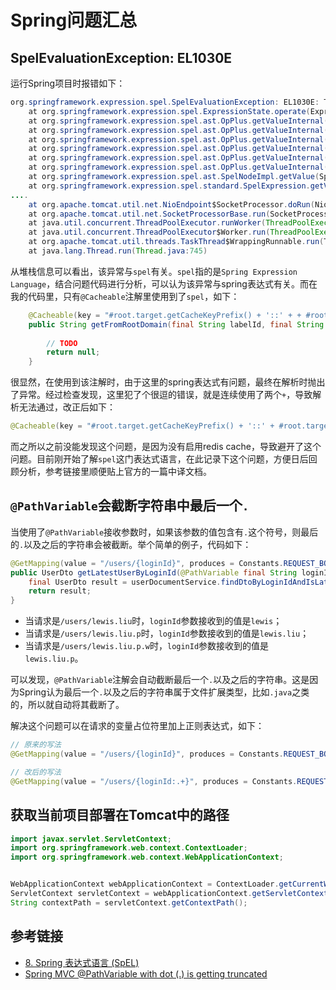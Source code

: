 # Spring问题汇总

## SpelEvaluationException: EL1030E

运行Spring项目时报错如下：

```java
org.springframework.expression.spel.SpelEvaluationException: EL1030E: The operator 'ADD' is not supported between objects of type 'java.lang.String' and 'null'
	at org.springframework.expression.spel.ExpressionState.operate(ExpressionState.java:240)
	at org.springframework.expression.spel.ast.OpPlus.getValueInternal(OpPlus.java:80)
	at org.springframework.expression.spel.ast.OpPlus.getValueInternal(OpPlus.java:85)
	at org.springframework.expression.spel.ast.OpPlus.getValueInternal(OpPlus.java:83)
	at org.springframework.expression.spel.ast.OpPlus.getValueInternal(OpPlus.java:83)
	at org.springframework.expression.spel.ast.OpPlus.getValueInternal(OpPlus.java:83)
	at org.springframework.expression.spel.ast.OpPlus.getValueInternal(OpPlus.java:83)
	at org.springframework.expression.spel.ast.SpelNodeImpl.getValue(SpelNodeImpl.java:109)
	at org.springframework.expression.spel.standard.SpelExpression.getValue
....
	at org.apache.tomcat.util.net.NioEndpoint$SocketProcessor.doRun(NioEndpoint.java:1415)
	at org.apache.tomcat.util.net.SocketProcessorBase.run(SocketProcessorBase.java:49)
	at java.util.concurrent.ThreadPoolExecutor.runWorker(ThreadPoolExecutor.java:1142)
	at java.util.concurrent.ThreadPoolExecutor$Worker.run(ThreadPoolExecutor.java:617)
	at org.apache.tomcat.util.threads.TaskThread$WrappingRunnable.run(TaskThread.java:61)
	at java.lang.Thread.run(Thread.java:745)
```

<!--more-->
从堆栈信息可以看出，该异常与`spel`有关。`spel`指的是`Spring Expression Language`，结合问题代码进行分析，可以认为该异常与spring表达式有关。而在我的代码里，只有`@Cacheable`注解里使用到了`spel`，如下：

```java
    @Cacheable(key = "#root.target.getCacheKeyPrefix() + '::' + + #root.target.getRootDomain() + '-' + #root.target.getLocale() + '-' + #searchLabelKey")
    public String getFromRootDomain(final String labelId, final String locale, final String searchLabelKey) {
        
		// TODO
        return null;
    }
```

很显然，在使用到该注解时，由于这里的spring表达式有问题，最终在解析时抛出了异常。经过检查发现，这里犯了个很逗的错误，就是连续使用了两个`+`，导致解析无法通过，改正后如下：

```java
@Cacheable(key = "#root.target.getCacheKeyPrefix() + '::' + #root.target.getRootDomain() + '-' + #root.target.getLocale() + '-' + #searchLabelKey")
```

而之所以之前没能发现这个问题，是因为没有启用redis cache，导致避开了这个问题。目前刚开始了解`spel`这门表达式语言，在此记录下这个问题，方便日后回顾分析，参考链接里顺便贴上官方的一篇中译文档。

## `@PathVariable`会截断字符串中最后一个`.`

当使用了`@PathVariable`接收参数时，如果该参数的值包含有`.`这个符号，则最后的`.`以及之后的字符串会被截断。举个简单的例子，代码如下：

```java
@GetMapping(value = "/users/{loginId}", produces = Constants.REQUEST_BODY_TYPE_APP_JSON)
public UserDto getLatestUserByLoginId(@PathVariable final String loginId) throws DocumentNotFoundException {
    final UserDto result = userDocumentService.findDtoByLoginIdAndIsLatest(loginId);
    return result;
}
```

* 当请求是`/users/lewis.liu`时，`loginId`参数接收到的值是`lewis`；
* 当请求是`/users/lewis.liu.p`时，`loginId`参数接收到的值是`lewis.liu`；
* 当请求是`/users/lewis.liu.p.w`时，`loginId`参数接收到的值是`lewis.liu.p`。

可以发现，`@PathVariable`注解会自动截断最后一个`.`以及之后的字符串。这是因为Spring认为最后一个`.`以及之后的字符串属于文件扩展类型，比如`.java`之类的，所以就自动将其截断了。

解决这个问题可以在请求的变量占位符里加上正则表达式，如下：

```java
// 原来的写法
@GetMapping(value = "/users/{loginId}", produces = Constants.REQUEST_BODY_TYPE_APP_JSON)

// 改后的写法
@GetMapping(value = "/users/{loginId:.+}", produces = Constants.REQUEST_BODY_TYPE_APP_JSON)
```

## 获取当前项目部署在Tomcat中的路径

```java
import javax.servlet.ServletContext;
import org.springframework.web.context.ContextLoader;
import org.springframework.web.context.WebApplicationContext;


WebApplicationContext webApplicationContext = ContextLoader.getCurrentWebApplicationContext();
ServletContext servletContext = webApplicationContext.getServletContext();
String contextPath = servletContext.getContextPath();
```

## 参考链接

* [8. Spring 表达式语言 (SpEL)](http://itmyhome.com/spring/expressions.html#expressions-operator-safe-navigation)
* [Spring MVC @PathVariable with dot (.) is getting truncated](https://stackoverflow.com/questions/16332092/spring-mvc-pathvariable-with-dot-is-getting-truncated)